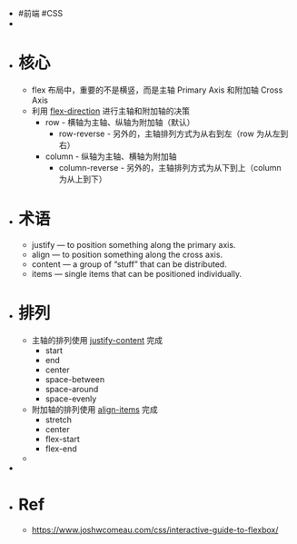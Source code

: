 - #前端 #CSS
-
- # 核心
	- flex 布局中，重要的不是横竖，而是主轴 Primary Axis 和附加轴 Cross Axis
	- 利用 [flex-direction](https://developer.mozilla.org/en-US/docs/Web/CSS/flex-direction) 进行主轴和附加轴的决策
		- row - 横轴为主轴、纵轴为附加轴（默认）
			- row-reverse - 另外的，主轴排列方式为从右到左（row 为从左到右）
		- column - 纵轴为主轴、横轴为附加轴
			- column-reverse - 另外的，主轴排列方式为从下到上（column 为从上到下）
- # 术语
	- justify — to position something along the primary axis.
	- align — to position something along the cross axis.
	- content — a group of “stuff” that can be distributed.
	- items — single items that can be positioned individually.
- # 排列
	- 主轴的排列使用 [justify-content](https://developer.mozilla.org/en-US/docs/Web/CSS/justify-content) 完成
		- start
		- end
		- center
		- space-between
		- space-around
		- space-evenly
	- 附加轴的排列使用 [align-items](https://developer.mozilla.org/en-US/docs/Web/CSS/align-items) 完成
		- stretch
		- center
		- flex-start
		- flex-end
	-
-
- # Ref
	- https://www.joshwcomeau.com/css/interactive-guide-to-flexbox/